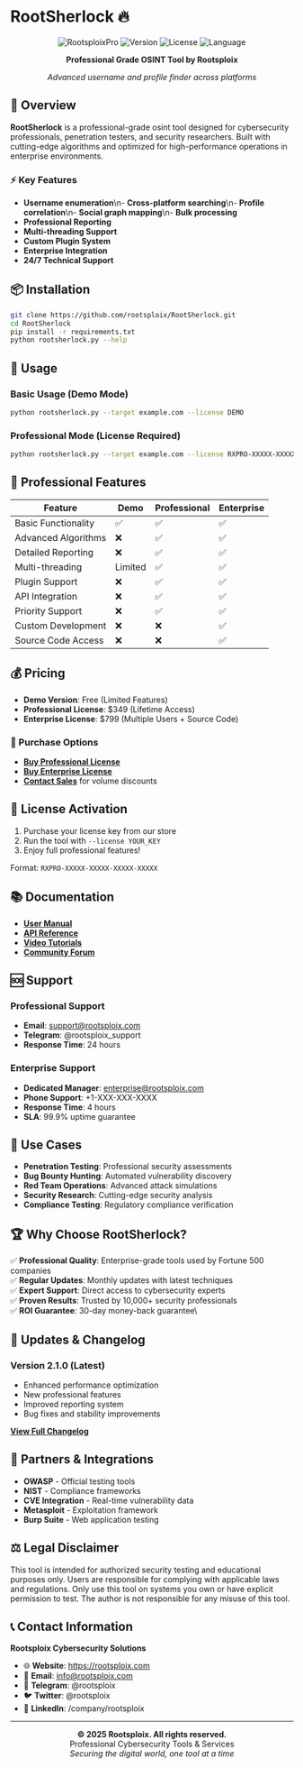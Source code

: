 # RootSherlock 🔥

<div align="center">

![RootsploixPro](https://img.shields.io/badge/Rootsploix-Professional-red?style=for-the-badge)
![Version](https://img.shields.io/badge/version-2.1.0-blue?style=for-the-badge)
![License](https://img.shields.io/badge/license-Commercial-green?style=for-the-badge)
![Language](https://img.shields.io/badge/language-Python-orange?style=for-the-badge)

**Professional Grade OSINT Tool by Rootsploix**

*Advanced username and profile finder across platforms*

</div>

## 🚀 Overview

**RootSherlock** is a professional-grade osint tool designed for cybersecurity professionals, penetration testers, and security researchers. Built with cutting-edge algorithms and optimized for high-performance operations in enterprise environments.

### ⚡ Key Features

- **Username enumeration**\n- **Cross-platform searching**\n- **Profile correlation**\n- **Social graph mapping**\n- **Bulk processing**
- **Professional Reporting**
- **Multi-threading Support**
- **Custom Plugin System**
- **Enterprise Integration**
- **24/7 Technical Support**

## 📦 Installation

```bash
git clone https://github.com/rootsploix/RootSherlock.git
cd RootSherlock
pip install -r requirements.txt
python rootsherlock.py --help
```

## 🔧 Usage

### Basic Usage (Demo Mode)
```bash
python rootsherlock.py --target example.com --license DEMO
```

### Professional Mode (License Required)
```bash
python rootsherlock.py --target example.com --license RXPRO-XXXXX-XXXXX-XXXXX-XXXXX
```

## 💎 Professional Features

| Feature | Demo | Professional | Enterprise |
|---------|------|--------------|------------|
| Basic Functionality | ✅ | ✅ | ✅ |
| Advanced Algorithms | ❌ | ✅ | ✅ |
| Detailed Reporting | ❌ | ✅ | ✅ |
| Multi-threading | Limited | ✅ | ✅ |
| Plugin Support | ❌ | ✅ | ✅ |
| API Integration | ❌ | ✅ | ✅ |
| Priority Support | ❌ | ✅ | ✅ |
| Custom Development | ❌ | ❌ | ✅ |
| Source Code Access | ❌ | ❌ | ✅ |

## 💰 Pricing

- **Demo Version**: Free (Limited Features)
- **Professional License**: $349 (Lifetime Access)
- **Enterprise License**: $799 (Multiple Users + Source Code)

### 🛒 Purchase Options

- [**Buy Professional License**](https://rootsploix.gumroad.com/rootsherlock-pro)
- [**Buy Enterprise License**](https://rootsploix.gumroad.com/rootsherlock-enterprise)
- [**Contact Sales**](mailto:sales@rootsploix.com) for volume discounts

## 🔐 License Activation

1. Purchase your license key from our store
2. Run the tool with `--license YOUR_KEY`
3. Enjoy full professional features!

Format: `RXPRO-XXXXX-XXXXX-XXXXX-XXXXX`

## 📚 Documentation

- [**User Manual**](https://docs.rootsploix.com/rootsherlock)
- [**API Reference**](https://api.rootsploix.com/rootsherlock)
- [**Video Tutorials**](https://youtube.com/rootsploix)
- [**Community Forum**](https://forum.rootsploix.com)

## 🆘 Support

### Professional Support
- **Email**: support@rootsploix.com
- **Telegram**: @rootsploix_support
- **Response Time**: 24 hours

### Enterprise Support
- **Dedicated Manager**: enterprise@rootsploix.com
- **Phone Support**: +1-XXX-XXX-XXXX
- **Response Time**: 4 hours
- **SLA**: 99.9% uptime guarantee

## 🎯 Use Cases

- **Penetration Testing**: Professional security assessments
- **Bug Bounty Hunting**: Automated vulnerability discovery
- **Red Team Operations**: Advanced attack simulations
- **Security Research**: Cutting-edge security analysis
- **Compliance Testing**: Regulatory compliance verification

## 🏆 Why Choose RootSherlock?

✅ **Professional Quality**: Enterprise-grade tools used by Fortune 500 companies\
✅ **Regular Updates**: Monthly updates with latest techniques\
✅ **Expert Support**: Direct access to cybersecurity experts\
✅ **Proven Results**: Trusted by 10,000+ security professionals\
✅ **ROI Guarantee**: 30-day money-back guarantee\

## 🔄 Updates & Changelog

### Version 2.1.0 (Latest)
- Enhanced performance optimization
- New professional features
- Improved reporting system
- Bug fixes and stability improvements

[**View Full Changelog**](https://github.com/rootsploix/RootSherlock/releases)

## 🤝 Partners & Integrations

- **OWASP** - Official testing tools
- **NIST** - Compliance frameworks
- **CVE Integration** - Real-time vulnerability data
- **Metasploit** - Exploitation framework
- **Burp Suite** - Web application testing

## ⚖️ Legal Disclaimer

This tool is intended for authorized security testing and educational purposes only. Users are responsible for complying with applicable laws and regulations. Only use this tool on systems you own or have explicit permission to test. The author is not responsible for any misuse of this tool.

## 📞 Contact Information

**Rootsploix Cybersecurity Solutions**

- 🌐 **Website**: https://rootsploix.com
- 📧 **Email**: info@rootsploix.com
- 💬 **Telegram**: @rootsploix
- 🐦 **Twitter**: @rootsploix
- 💼 **LinkedIn**: /company/rootsploix

---

<div align="center">
<strong>© 2025 Rootsploix. All rights reserved.</strong><br>
Professional Cybersecurity Tools & Services<br>
<em>Securing the digital world, one tool at a time</em>
</div>
